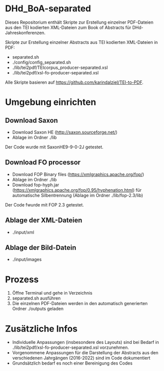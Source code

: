 # DHd_BoA-separated

Dieses Repositorium enthält Skripte zur Erstellung einzelner PDF-Dateien aus den TEI kodierten XML-Dateien zum Book of Abstracts für DHd-Jahreskonferenzen.

Skripte zur Erstellung einzelner Abstracts aus TEI kodierten XML-Dateien in PDF:
- separated.sh
- ./config/config_separated.sh
- ./lib/tei2pdf/TEIcorpus_producer-separated.xsl
- ./lib/tei2pdf/xsl-fo-producer-separated.xsl

Alle Skripte basieren auf https://github.com/karindalziel/TEI-to-PDF.

# Umgebung einrichten
## Download Saxon
- Download Saxon HE (http://saxon.sourceforge.net/) 
- Ablage im Ordner ./lib

Der Code wurde mit SaxonHE9-9-0-2J getestet.

## Download FO processor
- Download FOP Binary files (https://xmlgraphics.apache.org/fop/) 
- Ablage im Ordner ./lib
- Download fop-hyph.jar (https://xmlgraphics.apache.org/fop/0.95/hyphenation.html) für automatische Silbentrennung (Ablage im Ordner ./lib/fop-2.3/lib)

Der Code fwurde mit FOP 2.3 getestet.

## Ablage der XML-Dateien
- ./input/xml

## Ablage der Bild-Datein
- ./input/images

# Prozess
1. Öffne Terminal und gehe in Verzeichnis
2. separated.sh ausführen
3. Die einzelnen PDF-Dateien werden in den automatisch generierten Ordner ./outputs geladen

# Zusätzliche Infos
- Individuelle Anpassungen (insbesondere des Layouts) sind bei Bedarf in ./lib/tei2pdf/xsl-fo-producer-separated.xsl vorzunehmen. 
- Vorgenommene Anpassungen für die Darstellung der Abstracts aus den verschiedenen Jahrgängen (2016-2022) sind im Code dokumentiert
- Grundsätzlich bedarf es noch einer Bereinigung des Codes
